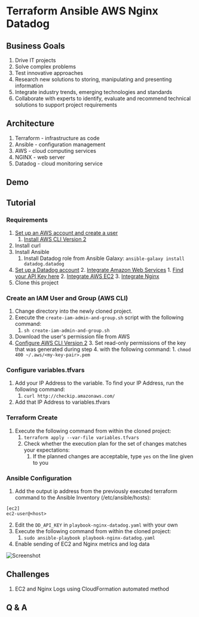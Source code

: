 # Terraform Ansible AWS Nginx Datadog

## Business Goals
1. Drive IT projects
1. Solve complex problems
1. Test innovative approaches
1. Research new solutions to storing, manipulating and presenting information
1. Integrate industry trends, emerging technologies and standards
1. Collaborate with experts to identify, evaluate and recommend technical solutions to support project requirements

## Architecture
1. Terraform - infrastructure as code
1. Ansible - configuration management
1. AWS - cloud computing services
1. NGINX - web server
1. Datadog - cloud monitoring service

## Demo

## Tutorial

### Requirements
1. [Set up an AWS account and create a user](https://docs.aws.amazon.com/polly/latest/dg/setting-up.html "Set up an AWS account and create a user")
	1. [Install AWS CLI Version 2](https://docs.aws.amazon.com/cli/latest/userguide/install-cliv2.html "Install AWS CLI Version 2")
3. Install curl
4. Install Ansible
	1. Install Datadog role from Ansible Galaxy: `ansible-galaxy install datadog.datadog`
2. [Set up a Datadog account](https://app.datadoghq.com/signup "Set Up a Datadog Account")
	2. [Integrate Amazon Web Services](https://app.datadoghq.com/account/settings#integrations/amazon-web-services "Integrate Amazon Web Services")
		1. [Find your API Key here](https://app.datadoghq.com/account/settings#api "Find Your API Key Here")
	2. [Integrate AWS EC2](https://app.datadoghq.com/account/settings#integrations/amazon_ec2 "Integrate AWS EC2")
	3. [Integrate Nginx](https://app.datadoghq.com/account/settings#integrations/nginx "Integrate Nginx")
2. Clone this project

### Create an IAM User and Group (AWS CLI)

1. Change directory into the newly cloned project.
1. Execute the `create-iam-admin-and-group.sh` script with the following command:
	1. `sh create-iam-admin-and-group.sh`
1. Download the user's permission file from AWS 
2. [Configure AWS CLI Version 2](https://docs.aws.amazon.com/cli/latest/userguide/cli-chap-configure.html "Configure AWS CLI Version 2")
	3. Set read-only permissions of the key that was generated during step 4. with the following command:
		1. `chmod 400 ~/.aws/<my-key-pair>.pem`

### Configure variables.tfvars

1. Add your IP Address to the variable. To find your IP Address, run the following command:
	1. `curl http://checkip.amazonaws.com/`
2. Add that IP Address to variables.tfvars

### Terraform Create
1. Execute the following command from within the cloned project:
	1. `terraform apply --var-file variables.tfvars`
	2. Check whether the execution plan for the set of changes matches your expectations:
		1. If the planned changes are acceptable, type `yes` on the line given to you

### Ansible Configuration
1. Add the output ip address from the previously executed terraform command to the Ansible Inventory (/etc/ansible/hosts):
```
[ec2]
ec2-user@<host>
```
2. Edit the `DD_API_KEY` in `playbook-nginx-datadog.yaml` with your own
2. Execute the following command from within the cloned project:
	1. `sudo ansible-playbook playbook-nginx-datadog.yaml`
3. Enable sending of EC2 and Nginx metrics and log data

![Screenshot](Datadog.gif)

## Challenges
1. EC2 and Nginx Logs using CloudFormation automated method

## Q & A
